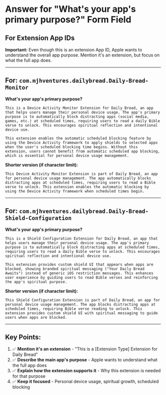# Answer for "What's your app's primary purpose?" Form Field

## For Extension App IDs

**Important:** Even though this is an extension App ID, Apple wants to understand the overall app purpose. Mention it's an extension, but focus on what the full app does.

---

## For: `com.mjhventures.dailybread.Daily-Bread-Monitor`

**What's your app's primary purpose?**

```
This is a Device Activity Monitor Extension for Daily Bread, an app that helps users manage their personal device usage. The app's primary purpose is to automatically block distracting apps (social media, games, etc.) at scheduled times, requiring users to read a daily Bible verse to unlock. This encourages spiritual reflection and intentional device use.

This extension enables the automatic scheduled blocking feature by using the Device Activity framework to apply shields to selected apps when the user's scheduled blocking time begins. Without this extension, users cannot benefit from automatic scheduled app blocking, which is essential for personal device usage management.
```

**Shorter version (if character limit):**

```
This Device Activity Monitor Extension is part of Daily Bread, an app for personal device usage management. The app automatically blocks distracting apps at scheduled times, requiring users to read a Bible verse to unlock. This extension enables the automatic blocking by using the Device Activity framework when scheduled times begin.
```

---

## For: `com.mjhventures.dailybread.Daily-Bread-Shield-Configuration`

**What's your app's primary purpose?**

```
This is a Shield Configuration Extension for Daily Bread, an app that helps users manage their personal device usage. The app's primary purpose is to automatically block distracting apps at scheduled times, requiring users to read a daily Bible verse to unlock. This encourages spiritual reflection and intentional device use.

This extension provides custom shield UI that appears when apps are blocked, showing branded spiritual messaging ("Your Daily Bread Awaits") instead of generic iOS restriction messages. This enhances user experience by guiding users to read Bible verses and reinforcing the app's spiritual purpose.
```

**Shorter version (if character limit):**

```
This Shield Configuration Extension is part of Daily Bread, an app for personal device usage management. The app blocks distracting apps at scheduled times, requiring Bible verse reading to unlock. This extension provides custom shield UI with spiritual messaging to guide users when apps are blocked.
```

---

## Key Points:

1. ✅ **Mention it's an extension** - "This is a [Extension Type] Extension for Daily Bread"
2. ✅ **Describe the main app's purpose** - Apple wants to understand what the full app does
3. ✅ **Explain how the extension supports it** - Why this extension is needed for that purpose
4. ✅ **Keep it focused** - Personal device usage, spiritual growth, scheduled blocking

